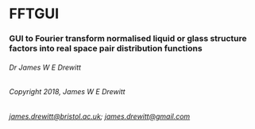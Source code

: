 # FFTGUI
### GUI to Fourier transform normalised liquid or glass structure factors into real space pair distribution functions

######   Dr James W E Drewitt
######   Copyright 2018, James W E Drewitt
######   james.drewitt@bristol.ac.uk; james.drewitt@gmail.com
